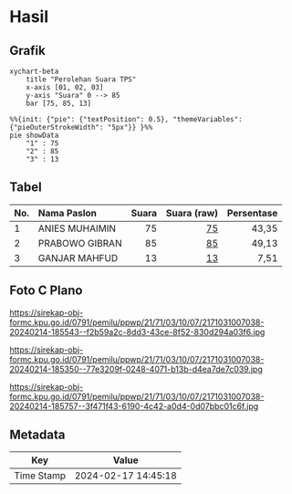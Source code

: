 # Hasil

## Grafik

```mermaid
xychart-beta
    title "Perolehan Suara TPS"
    x-axis [01, 02, 03]
    y-axis "Suara" 0 --> 85
    bar [75, 85, 13]
```

```mermaid
%%{init: {"pie": {"textPosition": 0.5}, "themeVariables": {"pieOuterStrokeWidth": "5px"}} }%%
pie showData
    "1" : 75
    "2" : 85
    "3" : 13
```

## Tabel

| No. | Nama Paslon    | Suara | Suara (raw) | Persentase |
|:--- |:-------------- | -----:| -----------:| ----------:|
| 1   | ANIES MUHAIMIN | 75    | [75][p-1]   | 43,35      |
| 2   | PRABOWO GIBRAN | 85    | [85][p-2]   | 49,13      |
| 3   | GANJAR MAHFUD  | 13    | [13][p-3]   | 7,51       |


[p-1]: https://github.com/gigit-pemilu/pemilu-2024-21-kepulauan-riau/blob/main/pilpres/hitung-suara/sub/21-kepulauan-riau/sub/71-kota-batam/sub/03-sekupang/sub/1007-tiban-lama/sub/038-tps/sub/paslon-1.txt
[p-2]: https://github.com/gigit-pemilu/pemilu-2024-21-kepulauan-riau/blob/main/pilpres/hitung-suara/sub/21-kepulauan-riau/sub/71-kota-batam/sub/03-sekupang/sub/1007-tiban-lama/sub/038-tps/sub/paslon-2.txt
[p-3]: https://github.com/gigit-pemilu/pemilu-2024-21-kepulauan-riau/blob/main/pilpres/hitung-suara/sub/21-kepulauan-riau/sub/71-kota-batam/sub/03-sekupang/sub/1007-tiban-lama/sub/038-tps/sub/paslon-3.txt

## Foto C Plano

https://sirekap-obj-formc.kpu.go.id/0791/pemilu/ppwp/21/71/03/10/07/2171031007038-20240214-185543--f2b59a2c-8dd3-43ce-8f52-830d294a03f6.jpg

https://sirekap-obj-formc.kpu.go.id/0791/pemilu/ppwp/21/71/03/10/07/2171031007038-20240214-185350--77e3209f-0248-4071-b13b-d4ea7de7c039.jpg

https://sirekap-obj-formc.kpu.go.id/0791/pemilu/ppwp/21/71/03/10/07/2171031007038-20240214-185757--3f471f43-6190-4c42-a0d4-0d07bbc01c6f.jpg


## Metadata

| Key        | Value               |
| ---------- | ------------------- |
| Time Stamp | 2024-02-17 14:45:18 |




